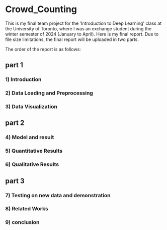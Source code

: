 # Crowd_Counting

This is my final team project for the 'Introduction to Deep Learning' class at the University of Toronto, where I was an exchange student during the winter semester of 2024 (January to April).
Here is my final report. Due to file size limitations, the final report will be uploaded in two parts.


The order of the report is as follows:

## part 1
### 1) Introduction
### 2) Data Loading and Preprocessing
### 3) Data Visualization

## part 2
### 4) Model and result
### 5) Quantitative Results
### 6) Qualitative Results

## part 3
### 7) Testing on new data and demonstration
### 8) Related Works
### 9) conclusion

